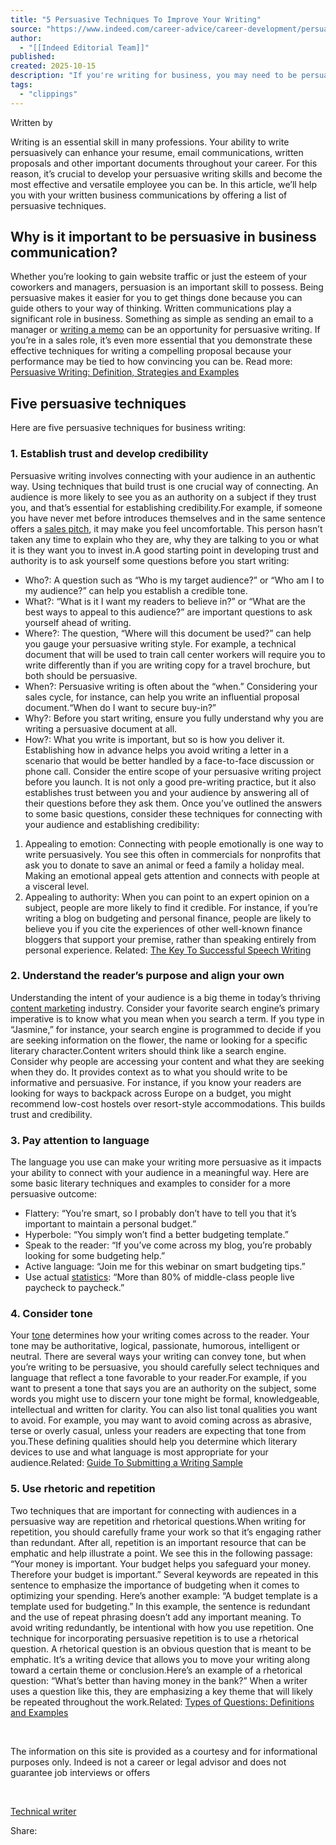 ```yaml
---
title: "5 Persuasive Techniques To Improve Your Writing"
source: "https://www.indeed.com/career-advice/career-development/persuasive-techniques-to-improve-your-writing"
author:
  - "[[Indeed Editorial Team]]"
published:
created: 2025-10-15
description: "If you're writing for business, you may need to be persuasive. In this article, we'll offer a list of persuasive techniques to assist you with business writing."
tags:
  - "clippings"
---
```

Written by

Writing is an essential skill in many professions. Your ability to write persuasively can enhance your resume, email communications, written proposals and other important documents throughout your career. For this reason, it’s crucial to develop your persuasive writing skills and become the most effective and versatile employee you can be. In this article, we’ll help you with your written business communications by offering a list of persuasive techniques.

## Why is it important to be persuasive in business communication?

Whether you’re looking to gain website traffic or just the esteem of your coworkers and managers, persuasion is an important skill to possess. Being persuasive makes it easier for you to get things done because you can guide others to your way of thinking. Written communications play a significant role in business. Something as simple as sending an email to a manager or [writing a memo](https://www.indeed.com/career-advice/career-development/memo-writing-guide) can be an opportunity for persuasive writing. If you’re in a sales role, it’s even more essential that you demonstrate these effective techniques for writing a compelling proposal because your performance may be tied to how convincing you can be. Read more: [Persuasive Writing: Definition, Strategies and Examples](https://www.indeed.com/career-advice/career-development/persuasive-writing)

## Five persuasive techniques

Here are five persuasive techniques for business writing:

### 1\. Establish trust and develop credibility

Persuasive writing involves connecting with your audience in an authentic way. Using techniques that build trust is one crucial way of connecting. An audience is more likely to see you as an authority on a subject if they trust you, and that’s essential for establishing credibility.For example, if someone you have never met before introduces themselves and in the same sentence offers a [sales pitch](https://www.indeed.com/career-advice/career-development/a-sales-pitch), it may make you feel uncomfortable. This person hasn’t taken any time to explain who they are, why they are talking to you or what it is they want you to invest in.A good starting point in developing trust and authority is to ask yourself some questions before you start writing:
- Who?: A question such as “Who is my target audience?” or “Who am I to my audience?” can help you establish a credible tone.
- What?: “What is it I want my readers to believe in?” or “What are the best ways to appeal to this audience?” are important questions to ask yourself ahead of writing.
- Where?: The question, “Where will this document be used?” can help you gauge your persuasive writing style. For example, a technical document that will be used to train call center workers will require you to write differently than if you are writing copy for a travel brochure, but both should be persuasive.
- When?: Persuasive writing is often about the “when.” Considering your sales cycle, for instance, can help you write an influential proposal document.“When do I want to secure buy-in?”
- Why?: Before you start writing, ensure you fully understand why you are writing a persuasive document at all.
- How?: What you write is important, but so is how you deliver it. Establishing how in advance helps you avoid writing a letter in a scenario that would be better handled by a face-to-face discussion or phone call.
Consider the entire scope of your persuasive writing project before you launch. It is not only a good pre-writing practice, but it also establishes trust between you and your audience by answering all of their questions before they ask them. Once you’ve outlined the answers to some basic questions, consider these techniques for connecting with your audience and establishing credibility:
1. Appealing to emotion: Connecting with people emotionally is one way to write persuasively. You see this often in commercials for nonprofits that ask you to donate to save an animal or feed a family a holiday meal. Making an emotional appeal gets attention and connects with people at a visceral level.
2. Appealing to authority: When you can point to an expert opinion on a subject, people are more likely to find it credible. For instance, if you’re writing a blog on budgeting and personal finance, people are likely to believe you if you cite the experiences of other well-known finance bloggers that support your premise, rather than speaking entirely from personal experience.
Related: [The Key To Successful Speech Writing](https://www.indeed.com/career-advice/career-development/key-to-successful-speech-writing)

### 2\. Understand the reader’s purpose and align your own

Understanding the intent of your audience is a big theme in today’s thriving [content marketing](https://www.indeed.com/career-advice/career-development/what-is-content-marketing) industry. Consider your favorite search engine’s primary imperative is to know what you mean when you search a term. If you type in “Jasmine,” for instance, your search engine is programmed to decide if you are seeking information on the flower, the name or looking for a specific literary character.Content writers should think like a search engine. Consider why people are accessing your content and what they are seeking when they do. It provides context as to what you should write to be informative and persuasive. For instance, if you know your readers are looking for ways to backpack across Europe on a budget, you might recommend low-cost hostels over resort-style accommodations. This builds trust and credibility.

### 3\. Pay attention to language

The language you use can make your writing more persuasive as it impacts your ability to connect with your audience in a meaningful way. Here are some basic literary techniques and examples to consider for a more persuasive outcome:
- Flattery: “You’re smart, so I probably don’t have to tell you that it’s important to maintain a personal budget.”
- Hyperbole: “You simply won’t find a better budgeting template.”
- Speak to the reader: “If you’ve come across my blog, you’re probably looking for some budgeting help.”
- Active language: “Join me for this webinar on smart budgeting tips.”
- Use actual [statistics](https://www.indeed.com/career-advice/career-development/what-is-statistics): “More than 80% of middle-class people live paycheck to paycheck.”

### 4\. Consider tone

Your [tone](https://www.indeed.com/career-advice/career-development/examples-of-tone) determines how your writing comes across to the reader. Your tone may be authoritative, logical, passionate, humorous, intelligent or neutral. There are several ways your writing can convey tone, but when you’re writing to be persuasive, you should carefully select techniques and language that reflect a tone favorable to your reader.For example, if you want to present a tone that says you are an authority on the subject, some words you might use to discern your tone might be formal, knowledgeable, intellectual and written for clarity. You can also list tonal qualities you want to avoid. For example, you may want to avoid coming across as abrasive, terse or overly casual, unless your readers are expecting that tone from you.These defining qualities should help you determine which literary devices to use and what language is most appropriate for your audience.Related: [Guide To Submitting a Writing Sample](https://www.indeed.com/career-advice/interviewing/guide-to-submitting-a-writing-sample)

### 5\. Use rhetoric and repetition

Two techniques that are important for connecting with audiences in a persuasive way are repetition and rhetorical questions.When writing for repetition, you should carefully frame your work so that it’s engaging rather than redundant. After all, repetition is an important resource that can be emphatic and help illustrate a point. We see this in the following passage: “Your money is important. Your budget helps you safeguard your money. Therefore your budget is important.” Several keywords are repeated in this sentence to emphasize the importance of budgeting when it comes to optimizing your spending. Here’s another example: “A budget template is a template used for budgeting.” In this example, the sentence is redundant and the use of repeat phrasing doesn’t add any important meaning. To avoid writing redundantly, be intentional with how you use repetition. One technique for incorporating persuasive repetition is to use a rhetorical question. A rhetorical question is an obvious question that is meant to be emphatic. It’s a writing device that allows you to move your writing along toward a certain theme or conclusion.Here’s an example of a rhetorical question: “What’s better than having money in the bank?” When a writer uses a question like this, they are emphasizing a key theme that will likely be repeated throughout the work.Related: [Types of Questions: Definitions and Examples](https://www.indeed.com/career-advice/career-development/types-of-questions)

&nbsp;

The information on this site is provided as a courtesy and for informational purposes only. Indeed is not a career or legal advisor and does not guarantee job interviews or offers

&nbsp;

[Technical writer](https://www.indeed.com/career-advice/technical-writers)

Share: